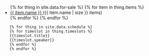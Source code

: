 
<ul>
{% for thing in site.data.for-sale %}
{% for item in thing.items %}
  <li>
    <a href="{{ item.page-link }}" class="img-responsive" alt="{{item.description}}">
      {{ item.name }}
    </a>
    ({{ item.name | size }} items)
  </li>
{% endfor %}
{% endfor %}
</ul>

       {% for thing in site.data.schedule %}
       {% for timeslot in thing.timeslots %}
       {{timeslot.title}}
       {{timeslot.speaker}}
       {% endfor %}
       {% endfor %}
		